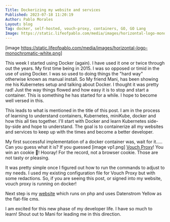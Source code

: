 ```yaml
---
Title: Dockerizing my website and services
Published: 2023-07-18 11:20:19
Author: Pablo Morales
Layout: blog
Tag: docker, self-hosted, vouch-proxy, containers, GO, GO Lang
Image: https://static.lifeofpablo.com/media/images/horizontal-logo-monochromatic-white.png
---
```

[image https://static.lifeofpablo.com/media/images/horizontal-logo-monochromatic-white.png]

This week I started using Docker (again). I have used it one or twice through out the years. My first time being in 2015. I was so opposed or timid in the use of using Docker. I was so used to doing things the "hard way" otherwise known as manual install. So My friend Mani, has been showing me his Kubernetes setup and talking about Docker. I thought it was pretty rad! Just the way things flowed and how easy it is to stop and start a container. This is something he has started for a while. I hope to become well versed in this. 

This leads to what is mentioned in the title of this post. I am in the process of learning to understand containers, Kubernetes, miniKube, docker and how this all ties together. I'll start with Docker and learn Kubernetes side-by-side and hope to understand. The goal is to containerize all my websites and services to keep up with the times and become a better developer. 

My first successful implementation of a docker container was, wait for it..... Can you guess what it is? If you guessed <span class="vp" markdown="1">[image vp1.png]</span> [Vouch Proxy](https://github.com/vouch/vouch-proxy)! You win an cookie 🍪! Hooray! For the record, not a browser cookie. Those are not tasty or pleasing. 

It was pretty simple once I figured out how to run the commands to adjust to my needs. I used my existing configuration file for Vouch Proxy but with some redactions. So, if you are seeing this post, or signed into my website, vouch proxy is running on docker!

Next step is my [website](https://lifeofpablo.com) which runs on php and uses Datenstrom Yellow as the flat-file cms.

I am excited for this new phase of my developer life. I have so much to learn! Shout out to Mani for leading me in this direction. 


<style>
.vp img {
height: 1em;
width: auto;
}
</style>
